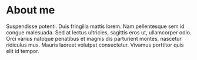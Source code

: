# About me 

Suspendisse potenti. Duis fringilla mattis lorem. Nam pellentesque sem id congue malesuada. 
Sed at lectus ultricies, sagittis eros ut, ullamcorper odio. Orci varius natoque penatibus et magnis dis parturient montes, 
nascetur ridiculus mus. Mauris laoreet volutpat consectetur. Vivamus porttitor quis elit id tempor.
